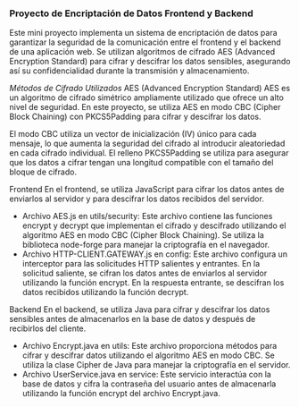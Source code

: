 ### Proyecto de Encriptación de Datos Frontend y Backend 

Este mini proyecto implementa un sistema de encriptación de datos para garantizar la seguridad de la comunicación entre el frontend y el backend de una aplicación web. Se utilizan algoritmos de cifrado AES (Advanced Encryption Standard) para cifrar y descifrar los datos sensibles, asegurando así su confidencialidad durante la transmisión y almacenamiento.

*Métodos de Cifrado Utilizados*
AES (Advanced Encryption Standard)
AES es un algoritmo de cifrado simétrico ampliamente utilizado que ofrece un alto nivel de seguridad. En este proyecto, se utiliza AES en modo CBC (Cipher Block Chaining) con PKCS5Padding para cifrar y descifrar los datos.

El modo CBC utiliza un vector de inicialización (IV) único para cada mensaje, lo que aumenta la seguridad del cifrado al introducir aleatoriedad en cada cifrado individual. El relleno PKCS5Padding se utiliza para asegurar que los datos a cifrar tengan una longitud compatible con el tamaño del bloque de cifrado.


Frontend
En el frontend, se utiliza JavaScript para cifrar los datos antes de enviarlos al servidor y para descifrar los datos recibidos del servidor.
- Archivo AES.js en utils/security: Este archivo contiene las funciones encrypt y decrypt que implementan el cifrado y descifrado utilizando el algoritmo AES en modo CBC (Cipher Block Chaining). Se utiliza la biblioteca node-forge para manejar la criptografía en el navegador.
- Archivo HTTP-CLIENT.GATEWAY.js en config: Este archivo configura un interceptor para las solicitudes HTTP salientes y entrantes. En la solicitud saliente, se cifran los datos antes de enviarlos al servidor utilizando la función encrypt. En la respuesta entrante, se descifran los datos recibidos utilizando la función decrypt.

Backend
En el backend, se utiliza Java para cifrar y descifrar los datos sensibles antes de almacenarlos en la base de datos y después de recibirlos del cliente.
- Archivo Encrypt.java en utils: Este archivo proporciona métodos para cifrar y descifrar datos utilizando el algoritmo AES en modo CBC. Se utiliza la clase Cipher de Java para manejar la criptografía en el servidor.
- Archivo UserService.java en service: Este servicio interactúa con la base de datos y cifra la contraseña del usuario antes de almacenarla utilizando la función encrypt del archivo Encrypt.java.